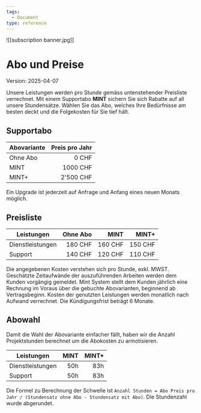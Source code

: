 ```yaml
---
tags:
  - Document
type: reference
---
```


![[subscription banner.jpg]]

# Abo und Preise
Version: 2025-04-07

Unsere Leistungen werden pro Stunde gemäss untenstehender Preisliste verrechnet. Mit einem Supportabo **MINT** sichern Sie sich Rabatte auf all unsere Stundensätze. Wählen Sie das Abo, welches Ihre Bedürfnisse am besten deckt und die Folgekosten für Sie tief hält.

## Supportabo

| Abovariante | Preis pro Jahr |
| ----------- | --------------:|
| Ohne Abo    |          0 CHF |
| MINT        |       1000 CHF |
| MINT+       |      2'500 CHF |

Ein Upgrade ist jederzeit auf Anfrage und Anfang eines neuen Monats möglich.

## Preisliste

| Leistungen       | Ohne Abo |    MINT |   MINT+ |
| ---------------- | -------: | ------: | ------: |
| Dienstleistungen |  180 CHF | 160 CHF | 150 CHF |
| Support          |  140 CHF | 120 CHF | 110 CHF |

Die angegebenen Kosten verstehen sich pro Stunde, exkl. MWST. Geschätzte Zeitaufwände der auszuführenden Arbeiten werden dem Kunden vorgängig gemeldet. Mint System stellt dem Kunden jährlich eine Rechnung im Voraus über die gebuchte Abovarianten, beginnend ab Vertragsbeginn. Kosten der genutzten Leistungen werden monatlich nach Aufwand verrechnet. Die Kündigungsfrist beträgt 6 Monate.

## Abowahl

Damit die Wahl der Abovariante einfacher fällt, haben wir die Anzahl Projektstunden berechnet um die Abokosten zu armotisieren.

| Leistungen       | MINT | MINT+ |
| ---------------- | ---: | ----: |
| Dienstleistungen |  50h |   83h |
| Support          |  50h |   83h |

Die Formel zu Berechnung der Schwelle ist `Anzahl Stunden = Abo Preis pro Jahr / (Stundensatz ohne Abo - Stundensatz mit Abo)`. Die Stundenzahl wurde abgerundet.
